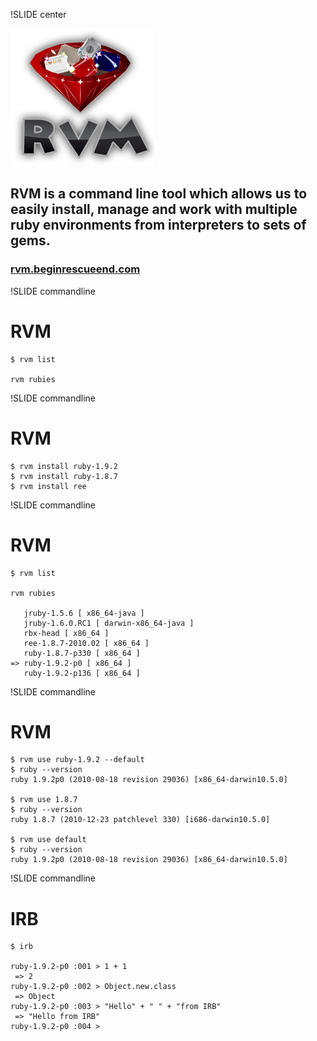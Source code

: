 !SLIDE center

[![RVM](rvm-logo.png)](http://rvm.beginrescueend.com/)

## RVM is a command line tool which allows us to easily install, manage and work with multiple ruby environments from interpreters to sets of gems.

### [rvm.beginrescueend.com](http://rvm.beginrescueend.com/)


!SLIDE commandline
# RVM

    $ rvm list

    rvm rubies


!SLIDE commandline
# RVM

    $ rvm install ruby-1.9.2
    $ rvm install ruby-1.8.7
    $ rvm install ree


!SLIDE commandline
# RVM

    $ rvm list

    rvm rubies

       jruby-1.5.6 [ x86_64-java ]
       jruby-1.6.0.RC1 [ darwin-x86_64-java ]
       rbx-head [ x86_64 ]
       ree-1.8.7-2010.02 [ x86_64 ]
       ruby-1.8.7-p330 [ x86_64 ]
    => ruby-1.9.2-p0 [ x86_64 ]
       ruby-1.9.2-p136 [ x86_64 ]


!SLIDE commandline
# RVM

    $ rvm use ruby-1.9.2 --default
    $ ruby --version
    ruby 1.9.2p0 (2010-08-18 revision 29036) [x86_64-darwin10.5.0]
    
    $ rvm use 1.8.7
    $ ruby --version
    ruby 1.8.7 (2010-12-23 patchlevel 330) [i686-darwin10.5.0]
    
    $ rvm use default
    $ ruby --version
    ruby 1.9.2p0 (2010-08-18 revision 29036) [x86_64-darwin10.5.0]


!SLIDE commandline
# IRB

    $ irb
    
    ruby-1.9.2-p0 :001 > 1 + 1
     => 2 
    ruby-1.9.2-p0 :002 > Object.new.class
     => Object 
    ruby-1.9.2-p0 :003 > "Hello" + " " + "from IRB"
     => "Hello from IRB" 
    ruby-1.9.2-p0 :004 > 

